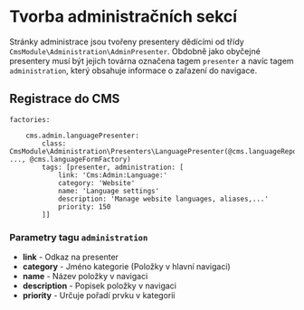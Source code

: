 # Tvorba administračních sekcí

Stránky administrace jsou tvořeny presentery dědícími od třídy `CmsModule\Administration\AdminPresenter`. Obdobně jako obyčejné presentery musí být jejich továrna označena tagem `presenter` a navíc tagem `administration`, který obsahuje informace o zařazení do navigace.

## Registrace do CMS

	factories:
	
		cms.admin.languagePresenter:
			class: CmsModule\Administration\Presenters\LanguagePresenter(@cms.languageRepository, ..., @cms.languageFormFactory)
			tags: [presenter, administration: [
				link: 'Cms:Admin:Language:'
				category: 'Website'
				name: 'Language settings'
				description: 'Manage website languages, aliases,...'
				priority: 150
			]]

### Parametry tagu `administration`

 - **link** - Odkaz na presenter
 - **category** - Jméno kategorie (Položky v hlavní navigaci)
 - **name** - Název položky v navigaci
 - **description** - Popisek položky v navigaci
 - **priority** - Určuje pořadí prvku v kategorii